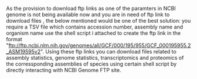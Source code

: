 As the provision to download ftp links as one of the paramters  in NCBI genome is not being available now and you are in need of ftp link to download files , the below mentioned would be one of the best solution:
you require a TSV file which contains accession number, assembly name and organism name 
use the shell script i attached to create the ftp link in the format "ftp://ftp.ncbi.nlm.nih.gov/genomes/all/GCF/000/195/955/GCF_000195955.2_ASM19595v2".
Using these ftp links you can download files related to assembly statistics, genome statistics, transcriptomics and proteomics of the corressponding assemblies of species using certain shell script by directly interacting with NCBI Genome FTP site.

 
